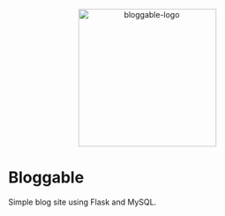 <p align="center">
  <img src="https://i.imgur.com/1z6EJdA.png" alt="bloggable-logo" width="250" height="250"/>
</p>

# Bloggable
Simple blog site using Flask and MySQL.
